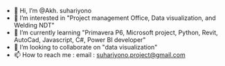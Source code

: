 - 👋 Hi, I’m @Akh. suhariyono
- 👀 I’m interested in "Project management Office, Data visualization, and Welding NDT"
- 🌱 I’m currently learning "Primavera P6, Microsoft project, Python, Revit, AutoCad, Javascript, C#, Power BI developer"
- 💞️ I’m looking to collaborate on "data visualization"
- 📫 How to reach me : email : suhariyono.project@gmail.com


<!---
suhariyono-project/suhariyono-project is a ✨ special ✨ repository because its `README.md` (this file) appears on your GitHub profile.
You can click the Preview link to take a look at your changes.
--->
